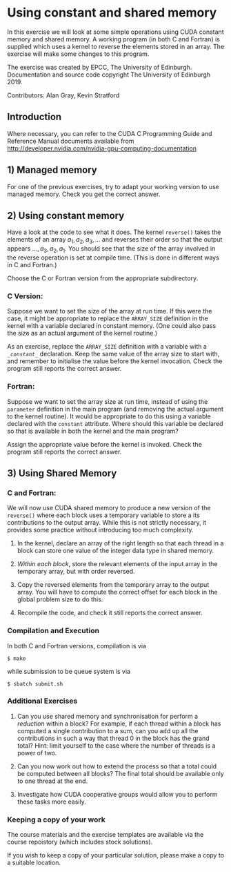 
# Using constant and shared memory

In this exercise we will look at some simple operations using CUDA constant
memory and shared memory. A working program (in both C and Fortran) is
supplied which uses a kernel to reverse the elements stored in an array.
The exercise will make some changes to this program.

The exercise was created by EPCC, The University of Edinburgh. Documentation
and source code copyright The University of Edinburgh 2019.

Contributors: Alan Gray, Kevin Stratford


## Introduction

Where necessary, you can refer to the CUDA C Programming Guide and
Reference Manual documents available from
http://developer.nvidia.com/nvidia-gpu-computing-documentation
 

## 1) Managed memory

For one of the previous exercises, try to adapt your working version
to use managed memory. Check you get the correct answer.

## 2) Using constant memory

Have a look at the code to see what it does. The kernel <code>reverse()</code>
takes the elements of an array $a_1, a_2, a_3, \ldots$ and reverses their
order so that the output appears $\ldots, a_3, a_2, a_1$. You should see
that the size of the array involved in the reverse operation is set at
compile time. (This is done in different ways in C and Fortran.)

Choose the C or Fortran version from the appropriate subdirectory.


### C Version:

Suppose we want to set the size of the array at run time. If this were the
case, it might be appropriate to replace the <code>ARRAY_SIZE</code>
definition in the kernel with a variable declared in constant memory.
(One could also pass the size as an actual argument of the kernel routine.)

As an exercise, replace the <code>ARRAY_SIZE</code> definition with a
variable with a <code> \__constant__</code> declaration. Keep the same
value of the array size to start with, and remember to initialise the
value before the kernel invocation. Check the program still reports
the correct answer.


### Fortran:

Suppose we want to set the array size at run time, instead of using the
<code>parameter</code> definition in the main program (and removing the
actual argument to the kernel routine). It would be appropriate to do
this using a variable declared with the <code>constant</code> attribute.
Where should this variable be declared so that is available in both the
kernel and the main program?

Assign the appropriate value before the kernel is invoked. Check the
program still reports the correct answer.


## 3) Using Shared Memory

### C and Fortran:

We will now use CUDA shared memory to produce a new version of the
<code>reverse()</code> where each block uses a temporary variable to store
a its contributions to the output array. While this is not strictly
necessary, it provides some practice without introducing too much complexity.

1) In the kernel, declare an array of the right length so that each thread in
   a block can store one value of the integer data type in shared memory.

2) _Within each block_, store the relevant elements of the input array in
   the temporary array, but with order reversed.

3) Copy the reversed elements from the temporary array to the output array.
   You will have to compute the correct offset for each block in the global
   problem size to do this.

4) Recompile the code, and check it still reports the correct answer.


### Compilation and Execution

In both C and Fortran versions, compilation is via

```shell
$ make
```

while submission to be queue system is via
```shell
$ sbatch submit.sh
```

### Additional Exercises

1) Can you use shared memory and synchronisation for perform a *reduction*
within a block? For example, if each thread within a block has computed a
single contribution to a sum, can you add up all the contributions in such
a way that thread 0 in the block has the grand total? Hint: limit yourself
to the case where the number of threads is a power of two.

2) Can you now work out how to extend the process so that a total could
be computed between all blocks? The final total should be available only
to one thread at the end.

3) Investigate how CUDA cooperative groups would allow you to perform
these tasks more easily.


### Keeping a copy of your work

The course materials and the exercise templates are available via the course
repoistory (which includes stock solutions).

If you wish to keep a copy of your particular solution, please
make a copy to a suitable location.

